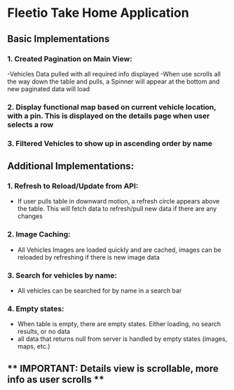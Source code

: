 # Fleetio Take Home Application

## Basic Implementations

### 1. Created Pagination on Main View:
-Vehicles Data pulled with all required info displayed 
-When use scrolls all the way down the table and pulls, a Spinner will appear at the bottom and new paginated data will load

### 2. Display functional map based on current vehicle location, with a pin. This is displayed on the details page when user selects a row

### 3. Filtered Vehicles to show up in ascending order by name


## Additional Implementations:

### 1. Refresh to Reload/Update from API:
- If user pulls table in downward motion, a refresh circle appears above the table. This will fetch data to refresh/pull new data if there are any changes

### 2. Image Caching:
- All Vehicles Images are loaded quickly and are cached, images can be reloaded by refreshing if there is new image data

### 3. Search for vehicles by name:
- All vehicles can be searched for by name in a search bar

### 4. Empty states:
- When table is empty, there are empty states. Either loading, no search results, or no data
- all data that returns null from server is handled by empty states (images, maps, etc.)

## ** IMPORTANT: Details view is scrollable, more info as user scrolls **
